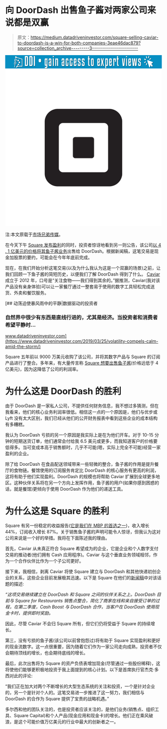 # 向 DoorDash 出售鱼子酱对两家公司来说都是双赢

> 原文：<https://medium.datadriveninvestor.com/square-selling-caviar-to-doordash-is-a-win-for-both-companies-3eae46dac879?source=collection_archive---------3----------------------->

[![](img/03042f6665d00c32ed6bd62ee413d22d.png)](http://www.track.datadriveninvestor.com/1B9E)![](img/5e6cc6a8353bfd39b53c47451518124d.png)

注:本文原载于[市场兄弟传媒](https://marketbrothersmedia.com/square-selling-caviar-to-doordash-is-a-win-for-both-companies/)。

在今天下午 [Square 发布盈利](https://s21.q4cdn.com/114365585/files/doc_financials/2019/Q2/2019-Q2-Shareholder-Letter-Square.pdf)的同时，投资者惊讶地看到另一则公告，该公司[以 4 . 1 亿美元的价格将其鱼子酱业务](https://techcrunch.com/2019/08/01/doordash-is-buying-caviar-from-square/)出售给 DoorDash。根据新闻稿，这笔交易是现金加股票的要约，可能会在今年年底前完成。

现在，在我们开始分析这笔交易(以及为什么我认为这是一个双赢的场景)之前，让我们回顾一下鱼子酱的简短历史，以便我们了解 DoorDash 得到了什么。 [Caviar](https://info.trycaviar.com/us/en/for-restaurants) 成立于 2012 年，口号是“关注食物——我们得到其余的。”据推测，Caviar(我对该产品没有亲身体验)可以让一家餐厅通过一整套易于使用的数字工具轻松完成送货、外卖和餐饮服务。

[](https://www.datadriveninvestor.com/2019/03/25/volatility-compels-calm-amid-the-storm/) [## 动荡迫使暴风雨中的平静|数据驱动的投资者

### 自然界中很少有东西是直线行进的，尤其是经济。当投资者和消费者希望平静时…

www.datadriveninvestor.com](https://www.datadriveninvestor.com/2019/03/25/volatility-compels-calm-amid-the-storm/) 

Square 五年前以 9000 万美元收购了该公司，并将其数字产品与 Square 的订阅产品进行了整合。多年来，有大量传言称 [Square 想要出售鱼子酱](https://www.bloomberg.com/news/articles/2016-10-11/square-said-to-have-discussed-caviar-sale-with-uber-grubhub)(价格远低于 4 亿美元)，因为这降低了公司的利润率。

# 为什么这是 DoorDash 的胜利

由于 DoorDash 是一家私人公司，不提供任何财务信息，我不想过多猜测，但在我看来，他们的核心业务利润率很低。相信这一点的一个原因是，他们与优步或 Lyft 没有太大区别，我们已经从他们的公开财务报表中看到这些企业的成本结构有多糟糕。

我认为 DoorDash 亏损的另一个原因是我实际上是在为他们开车。对于 10-15 分钟的短期送货订单，他们通常会付给我 6.5 美元或更多，而我知道客户的价格要低得多。当可变成本高于销售额时，几乎不可能(嗯，实际上完全不可能)经营一家盈利的企业。

除了给 DoorDash 在食品配送领域带来一些轻微的整合，鱼子酱的作用是提升餐厅的食物链。餐馆使用的订阅服务肯定比 DoorDash 的核心服务有更高的利润，这将有助于他们实现盈利。DoorDash 的规模也将帮助 Caviar 扩展到全球更多地区。这种伙伴关系将在另一个方向上发挥作用，鱼子酱的用户(如果你感到困惑的话，就是餐馆)更倾向于使用 DoorDash 作为他们的递送工具。

# 为什么这是 Square 的胜利

Square 有另一份稳定的收益报告([它是我们在 MBP 的首选之一](https://marketbrothersmedia.com/eight-month-update-of-the-mbp/))，收入增长 44%，订阅收入增长 87%。关于销售鱼子酱的声明可能令人惊讶，但我认为这对公司来说是一个好的举措。我将在下面陈述我的理由。

首先，Caviar 从未真正符合 Square 希望成为的企业，它是企业和个人数字支付交易的推动者(他们拥有 Cash 应用程序)。Caviar 与这个垂直业务领域相邻，作为一个合作伙伴比作为一个子公司更好。

接下来，我相信，剥离 Caviar 将使 Square 建立与 DoorDash 和其他快递初创企业的关系，这些企业目前发展极其迅速。以下是 Square 在他们的[新闻稿](https://squareup.com/about/investors/press/269f24b7-5b57-4c2b-b83c-a268bec2caaa)中对该话题的描述:

*“这项交易继续建立在 DoorDash 和 Square 之间的伙伴关系之上。DoorDash 目前与 Square for Restaurants 销售点整合，简化了商家在线和亲自接受订单的过程，在第二季度，Cash Boost 与 DoorDash 合作，当客户在 DoorDash 使用现金卡时，提供即时奖励。*

因此，尽管 Caviar 不会归 Square 所有，但它们仍将受益于 Square 的持续增长。

第三，没有亏损的鱼子酱(该公司以前曾抱怨过)将有助于 Square 实现盈利和更好的现金流数字。这一点很重要，因为随着它们作为一家公司走向成熟，投资者不仅会期待顶线的增长，也会期待底线的增长。

最后，此次出售将为 Square 的资产负债表增加现金(尽管通过一些股份稀释)，这将使他们能够更积极地投资于我上面提到的核心计划。以下是首席执行官杰克·多西对此的评论:

“我们正在加大对两个不断增长的大型生态系统的关注和投资，一个是针对企业的，另一个是针对个人的。这笔交易进一步推进了这一努力，我们相信与 DoorDash 的合作为 Square 提供了宝贵的战略机遇。”

多尔西和他的团队关注的，也是投资者应该关注的，是他们业务(销售点、组织工具、Square Capital)和个人产品(现金应用和现金卡)的增长。他们正在乘风破浪，是这个可能价值万亿美元的行业中最大的创新者之一。